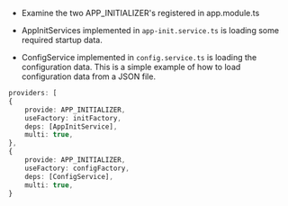 - Examine the two APP_INITIALIZER's registered in app.module.ts

- AppInitServices implemented in `app-init.service.ts` is loading some required startup data.

- ConfigService implemented in `config.service.ts` is loading the configuration data. This is a simple example of how to load configuration data from a JSON file.


```typescript
providers: [
{
    provide: APP_INITIALIZER,
    useFactory: initFactory,
    deps: [AppInitService],
    multi: true,
},
{
    provide: APP_INITIALIZER,
    useFactory: configFactory,
    deps: [ConfigService],
    multi: true,
}
```

